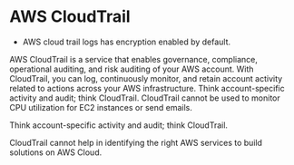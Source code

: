 # AWS CloudTrail

- AWS cloud trail logs has encryption enabled by default.

AWS CloudTrail is a service that enables governance, compliance, operational auditing, and risk auditing of your AWS account. With CloudTrail, you can log, continuously monitor, and retain account activity related to actions across your AWS infrastructure. Think account-specific activity and audit; think CloudTrail. CloudTrail cannot be used to monitor CPU utilization for EC2 instances or send emails.

Think account-specific activity and audit; think CloudTrail.

CloudTrail cannot help in identifying the right AWS services to build solutions on AWS Cloud.
